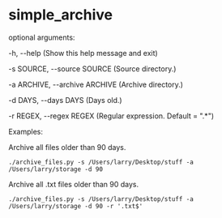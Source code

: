 # simple_archive

optional arguments:

  -h, --help (Show this help message and exit)

  -s SOURCE, --source SOURCE (Source directory.)

  -a ARCHIVE, --archive ARCHIVE (Archive directory.)

  -d DAYS, --days DAYS  (Days old.)

  -r REGEX, --regex REGEX (Regular expression. Default = ".*")


Examples:

Archive all files older than 90 days.
```
./archive_files.py -s /Users/larry/Desktop/stuff -a /Users/larry/storage -d 90
```
Archive all .txt files older than 90 days.
```
./archive_files.py -s /Users/larry/Desktop/stuff -a /Users/larry/storage -d 90 -r '.txt$'
```
